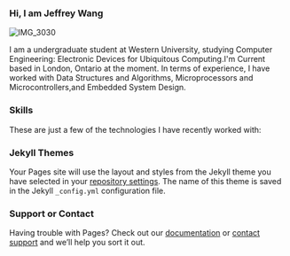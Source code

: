 ### Hi, I am Jeffrey Wang
![IMG_3030](https://user-images.githubusercontent.com/96850874/147764308-b919f58d-efaa-4c4a-9b3f-53db5e20c1fd.JPG)




I am a undergraduate student at Western University, studying Computer Engineering: Electronic Devices for Ubiquitous Computing.I'm Current based in London, Ontario at the moment.
In terms of experience, I have worked with Data Structures and Algorithms, Microprocessors and Microcontrollers,and Embedded System Design.
### Skills
These are just a few of the technologies I have recently worked with:


### Jekyll Themes

Your Pages site will use the layout and styles from the Jekyll theme you have selected in your [repository settings](https://github.com/wjeffrey451/AboutMe/settings/pages). The name of this theme is saved in the Jekyll `_config.yml` configuration file.

### Support or Contact

Having trouble with Pages? Check out our [documentation](https://docs.github.com/categories/github-pages-basics/) or [contact support](https://support.github.com/contact) and we’ll help you sort it out.
